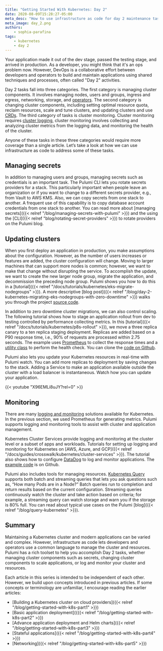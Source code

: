 ```yaml
---
title: "Getting Started With Kubernetes: Day 2"
date: 2020-08-09T15:28:27-05:00
meta_desc: "How to use infrastructure as code for day 2 maintenance tasks in Kubernetes."
meta_image: day_2.png
authors:
    - sophia-parafina
tags:
    - kubernetes
    - day 2
---
```


Your application made it out of the dev stage, passed the testing stage, and arrived in production. As a developer, you might think that it's an ops problem now. However, DevOps is a collaborative effort between developers and operators to build and maintain applications using shared techniques and processes, often called "Day 2" activities.

<!--more-->

Day 2 tasks fall into three categories. The first category is managing cluster components. It involves managing nodes, users and groups, ingress and egress, networking, storage, and [operators](https://kubernetes.io/docs/concepts/extend-kubernetes/operator/). The second category is changing cluster components, including setting optimal resource quota, reclaim resources, scale and tune clusters, and updating clusters and use [CRDs](https://kubernetes.io/docs/concepts/extend-kubernetes/api-extension/custom-resources/#customresourcedefinitions). The third category of tasks is cluster monitoring. Cluster monitoring requires [cluster logging](https://kubernetes.io/docs/tasks/debug-application-cluster/), cluster monitoring involves collecting and analyzing cluster metrics from the logging data, and monitoring the health of the cluster.

Anyone of these tasks in these three categories would require more coverage than a single article. Let’s take a look at how we can use infrastructure as code to address some of these tasks.

## Managing secrets

In addition to managing users and groups, managing secrets such as credentials is an important task. The Pulumi CLI lets you rotate secrets providers for a stack. This particularly important when people leave an organization or if you want to change to a different secrets provider, e.g., from Vault to AWS KMS. Also, we can copy secrets from one stack to another. A frequent use of this capability is to copy database account credentials from one stack to another. You can read more about [managing secrets]({{< relref "/blog/managing-secrets-with-pulumi" >}}) and the using the [CLI]({{< relref "blog/rotating-secret-providers" >}}) to rotate providers on the Pulumi blog.

## Updating clusters

When you first deploy an application in production, you make assumptions about the configuration. However, as the number of users increases or features are added, the cluster configuration will change. Moving to larger machines that can support more nodes is common; however, we want to make that change without disrupting the service. To accomplish the update, we want to create the new larger node group, migrate the application, and decommission the preceding node group. Pulumi shows you how to do this in a [tutorial]({{< relref "/docs/tutorials/kubernetes/eks-migrate-nodegroups" >}}). A more descriptive [blog post]({{< relref "/blog/day-2-kubernetes-migrating-eks-nodegroups-with-zero-downtime" >}}) walks you through the project [source code](https://github.com/pulumi/examples/tree/master/aws-ts-eks-migrate-nodegroups).

In addition to zero downtime cluster migrations, we can also control scaling. The following tutorial shows how to stage an application rollout from dev to testing controlled by performance collecting metrics. In this [tutorial]({{< relref "/docs/tutorials/kubernetes/p8s-rollout" >}}), we move a three replica canary to a ten replica staging deployment. Replicas are added based on a P90 response time, i.e., 90% of requests are processed within 2.75 seconds. The example uses [Prometheus](https://prometheus.io/) to collect the response times and a [utility class](https://github.com/pulumi/examples/blob/master/kubernetes-ts-staged-rollout-with-prometheus/util.ts) to perform the health check. You can clone the [code on Github](https://github.com/pulumi/examples/tree/master/kubernetes-ts-staged-rollout-with-prometheus).

Pulumi also lets you update your Kubernetes resources in real-time with Pulumi watch. You can add more replicas to deployment by saving changes to the stack. Adding a Service to make an application available outside the cluster with a load balancer is instantaneous. Watch how you can update your application.

{{< youtube "X96EMLi8uJY?rel=0" >}}

## Monitoring

There are many [logging and monitoring](https://kubernetes.io/docs/tasks/debug-application-cluster/) solutions available for Kubernetes. In the previous section, we used Prometheus for generating metrics. Pulumi supports logging and monitoring tools to assist with cluster and application management.

Kubernetes Cluster Services provide logging and monitoring at the cluster level or a subset of apps and workloads. Tutorials for setting up logging and monitoring for Kubernetes on [AWS, Azure, and GCP]({{< relref "/docs/guides/crosswalk/kubernetes/cluster-services" >}}). The tutorial also shows how to configure [DataDog](https://www.datadoghq.com/) to log and monitor applications. The [example code](https://github.com/pulumi/kubernetes-guides/tree/master/general-cluster-services/datadog-daemonset) is on Github.

Pulumi also includes tools for managing resources. [Kubernetes Query](https://github.com/pulumi/pulumi-query-kubernetes) supports both batch and streaming queries that lets you ask questions such as, “How many Pods are in a Node?” Batch queries run to completion and return results based on the current configuration. Streaming queries continuously watch the cluster and take action based on criteria; for example, a streaming query can watch storage and warn you if the storage is 80% full. You can read about typical use cases on the Pulumi [blog]({{< relref "/blog/query-kubernetes" >}}).

## Summary

Maintaining a Kubernetes cluster and modern applications can be varied and complex. However, infrastructure as code lets developers and operators use a common language to manage the cluster and resources. Pulumi has a rich toolset to help you accomplish Day 2 tasks, whether managing cluster components such as secrets, changing cluster components to scale applications, or log and monitor your cluster and resources.

Each article in this series is intended to be independent of each other. However, we build upon concepts introduced in previous articles. If some concepts or terminology are unfamiliar, I encourage reading the earlier articles:

- [Building a Kubernetes cluster on cloud providers]({{< relref "/blog/getting-started-with-k8s-part1" >}})
- [Basic application deployment]({{{< relref "/blog/getting-started-with-k8s-part2" >}})
- [Advance application deployment and Helm charts]({{< relref "/blog/getting-started-with-k8s-part3" >}})
- [Stateful applications]({{< relref "/blog/getting-started-with-k8s-part4" >}})
- [Networking]({{< relref "/blog/getting-started-with-k8s-part5" >}})
